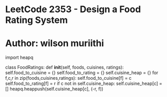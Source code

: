 # LeetCode 2353 - Design a Food Rating System
# Author: wilson muriithi

import heapq

class FoodRatings:
    def __init__(self, foods, cuisines, ratings):
        self.food_to_cuisine = {}
        self.food_to_rating = {}
        self.cuisine_heap = {}
        for f,c,r in zip(foods,cuisines,ratings):
            self.food_to_cuisine[f] = c
            self.food_to_rating[f] = r
            if c not in self.cuisine_heap:
                self.cuisine_heap[c] = []
            heapq.heappush(self.cuisine_heap[c], (-r, f))
